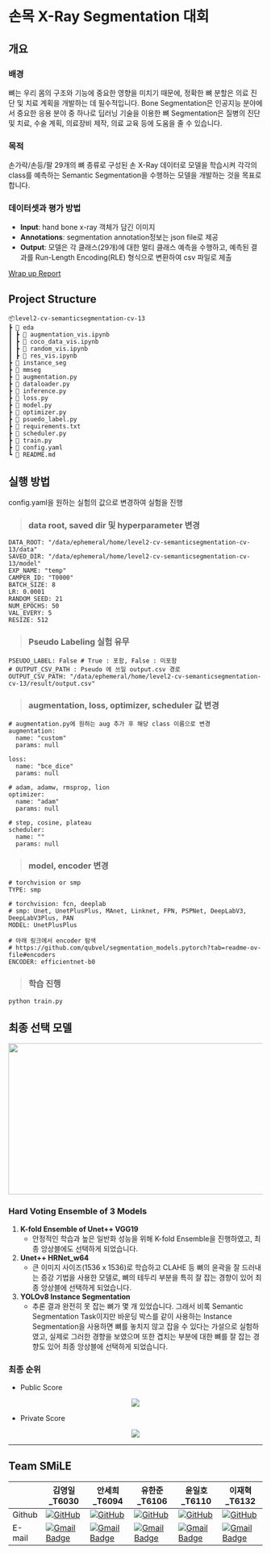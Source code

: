 # 손목 X-Ray Segmentation 대회


## 개요

### 배경
뼈는 우리 몸의 구조와 기능에 중요한 영향을 미치기 때문에, 정확한 뼈 분할은 의료 진단 및 치료 계획을 개발하는 데 필수적입니다. Bone Segmentation은 인공지능 분야에서 중요한 응용 분야 중 하나로 딥러닝 기술을 이용한 뼈 Segmentation은 질병의 진단 및 치료, 수술 계획, 의료장비 제작, 의료 교육 등에 도움을 줄 수 있습니다. 

### 목적
손가락/손등/팔 29개의 뼈 종류로 구성된 손 X-Ray 데이터로 모델을 학습시켜 각각의 class를 예측하는 Semantic Segmentation을 수행하는 모델을 개발하는 것을 목표로 합니다. 

### 데이터셋과 평가 방법
- **Input**: hand bone x-ray 객체가 담긴 이미지 
- **Annotations**: segmentation annotation정보는 json file로 제공
- **Output**: 모델은 각 클래스(29개)에 대한 멀티 클래스 예측을 수행하고, 예측된 결과를 Run-Length Encoding(RLE) 형식으로 변환하여 csv 파일로 제출

[Wrap up Report](https://github.com/boostcampaitech6/level2-cv-semanticsegmentation-cv-13/blob/develop/Semantic%20Segmentation%20Wrap%20Remove.pdf)


## Project Structure

```
📦level2-cv-semanticsegmentation-cv-13
┣ 📂 eda
┃ ┣ 📜 augmentation_vis.ipynb
┃ ┣ 📜 coco_data_vis.ipynb
┃ ┣ 📜 random_vis.ipynb
┃ ┣ 📜 res_vis.ipynb
┣ 📂 instance_seg
┣ 📂 mmseg
┣ 📜 augmentation.py
┣ 📜 dataloader.py
┣ 📜 inference.py
┣ 📜 loss.py
┣ 📜 model.py
┣ 📜 optimizer.py
┣ 📜 psuedo_label.py
┣ 📜 requirements.txt
┣ 📜 scheduler.py
┣ 📜 train.py
┣ 📜 config.yaml
┗ 📜 README.md
```

## 실행 방법

config.yaml을 원하는 실험의 값으로 변경하여 실험을 진행

> ### data root, saved dir 및 hyperparameter 변경
```
DATA_ROOT: "/data/ephemeral/home/level2-cv-semanticsegmentation-cv-13/data"
SAVED_DIR: "/data/ephemeral/home/level2-cv-semanticsegmentation-cv-13/model"
EXP_NAME: "temp"
CAMPER_ID: "T0000"
BATCH_SIZE: 8
LR: 0.0001
RANDOM_SEED: 21
NUM_EPOCHS: 50
VAL_EVERY: 5
RESIZE: 512
```
> ### Pseudo Labeling 실험 유무
```
PSEUDO_LABEL: False # True : 포함, False : 미포함
# OUTPUT_CSV_PATH : Pseudo 에 쓰일 output.csv 경로
OUTPUT_CSV_PATH: "/data/ephemeral/home/level2-cv-semanticsegmentation-cv-13/result/output.csv"
```
> ### augmentation, loss, optimizer, scheduler 값 변경
```
# augmentation.py에 원하는 aug 추가 후 해당 class 이름으로 변경
augmentation:
  name: "custom"
  params: null

loss:
  name: "bce_dice"
  params: null

# adam, adamw, rmsprop, lion
optimizer:
  name: "adam"
  params: null

# step, cosine, plateau
scheduler:
  name: ""
  params: null
```
> ### model, encoder 변경
```
# torchvision or smp
TYPE: smp

# torchvision: fcn, deeplab
# smp: Unet, UnetPlusPlus, MAnet, Linknet, FPN, PSPNet, DeepLabV3, DeepLabV3Plus, PAN
MODEL: UnetPlusPlus

# 아래 링크에서 encoder 탐색
# https://github.com/qubvel/segmentation_models.pytorch?tab=readme-ov-file#encoders
ENCODER: efficientnet-b0
```
> ### 학습 진행
```
python train.py
```

## 최종 선택 모델


<p align = "center"> <img height="300px" width="600px" src="https://github.com/boostcampaitech6/level2-cv-semanticsegmentation-cv-13/assets/87365666/3430a29a-866c-4e3f-8d25-b90fa5284cd5"> <p/>

### Hard Voting Ensemble of 3 Models

1. **K-fold Ensemble of Unet++ VGG19**
    - 안정적인 학습과 높은 일반화 성능을 위해 K-fold Ensemble을 진행하였고, 최종 앙상블에도 선택하게 되었습니다.
2. **Unet++ HRNet_w64**
    - 큰 이미지 사이즈(1536 x 1536)로 학습하고 CLAHE 등 뼈의 윤곽을 잘 드러내는 증강 기법을 사용한 모델로, 뼈의 테두리 부분을 특히 잘 잡는 경향이 있어 최종 앙상블에 선택하게 되었습니다.
3. **YOLOv8 Instance Segmentation**
    - 추론 결과 완전히 못 잡는 뼈가 몇 개 있었습니다. 그래서 비록 Semantic Segmentation Task이지만 바운딩 박스를 같이 사용하는 Instance Segmentation을 사용하면 뼈를 놓치지 않고 잡을 수 있다는 가설으로 실험하였고, 실제로 그러한 경향을 보였으며 또한 겹치는 부분에 대한 뼈를 잘 잡는 경향도 있어 최종 앙상블에 선택하게 되었습니다.

### 최종 순위
- Public Score
<p align = "center"> <img src="https://github.com/boostcampaitech6/level2-cv-semanticsegmentation-cv-13/assets/87365666/fffa8f31-e636-4b14-90ea-cf6785edb474"> <p/>

- Private Score
<p align = "center"> <img src="https://github.com/boostcampaitech6/level2-cv-semanticsegmentation-cv-13/assets/87365666/4db3df1a-489d-4290-a7ab-8a9b1acb22fa"> <p/>

---

## Team SMiLE

|    | 김영일_T6030 | 안세희_T6094 | 유한준_T6106 | 윤일호_T6110 | 이재혁_T6132 |
|---|        ---        |        ---        |        ---        |          ---      |        ---        |
|Github|[![GitHub](https://img.shields.io/badge/github-%23121011.svg?style=for-the-badge&logo=github&logoColor=white)](https://github.com/patrashu)|[![GitHub](https://img.shields.io/badge/github-%23121011.svg?style=for-the-badge&logo=github&logoColor=white)](https://github.com/seheeAn)|[![GitHub](https://img.shields.io/badge/github-%23121011.svg?style=for-the-badge&logo=github&logoColor=white)](https://github.com/lukehanjun)|[![GitHub](https://img.shields.io/badge/github-%23121011.svg?style=for-the-badge&logo=github&logoColor=white)](https://github.com/yuniroro)|[![GitHub](https://img.shields.io/badge/github-%23121011.svg?style=for-the-badge&logo=github&logoColor=white)](https://github.com/NewP1)|
|E-mail|[![Gmail Badge](https://img.shields.io/badge/Gmail-d14836?style=flat-square&logo=Gmail&logoColor=white&link=qhdrmfdl123@gmail.com)](mailto:qhdrmfdl123@gmail.com)|[![Gmail Badge](https://img.shields.io/badge/Gmail-d14836?style=flat-square&logo=Gmail&logoColor=white&link=imash0525@gmail.com)](mailto:imash0525@gmail.com)|[![Gmail Badge](https://img.shields.io/badge/Gmail-d14836?style=flat-square&logo=Gmail&logoColor=white&link=lukehanjun@gmail.com)](mailto:lukehanjun@gmail.com)|[![Gmail Badge](https://img.shields.io/badge/Gmail-d14836?style=flat-square&logo=Gmail&logoColor=white&link=ilho7159@gmail.com)](mailto:ilho7159@gmail.com)|[![Gmail Badge](https://img.shields.io/badge/Gmail-d14836?style=flat-square&logo=Gmail&logoColor=white&link=jaehyuk712@gmail.com)](mailto:jaehyuk712@gmail.com)|
